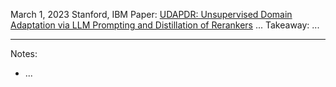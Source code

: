 March 1, 2023
Stanford, IBM
Paper: [UDAPDR: Unsupervised Domain Adaptation via LLM Prompting and Distillation of Rerankers](https://arxiv.org/abs/2303.00807)
...
Takeaway: ...

---

Notes:
- ...
